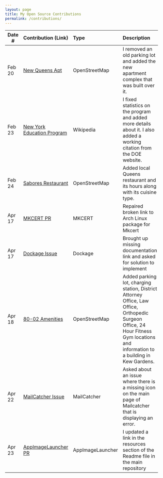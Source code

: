 ```yaml
---
layout: page
title: My Open Source Contributions
permalink: /contributions/
---
```


<!--
Type of the contribution should be "Wikipedia edit", "OpenStreet Map feature", "Documentation", "Course website", "Blog",
"Browser Add-on", etc.

The description should include a brief summary of what you did.

The link should bring us to a public page that shows your contribution. 

Replace the first row with your own contribution. 

-->





| Date #       | Contribution (Link)  | Type  | Description |
|---|:---|:---|:---|
| Feb 20   |   [New Queens Apt](https://www.openstreetmap.org/changeset/147676489) | OpenStreetMap    | I removed an old parking lot and added the new apartment complex that was built over it.     |
| Feb 23 |  [New York Education Program](https://en.wikipedia.org/w/index.php?title=Higher_Education_Opportunity_Program&oldid=1209909766)   | Wikipedia |  I fixed statistics on the program and added more details about it. I also added a working citation from the DOE website. |
| Feb 24 |[Sabores Restaurant](https://www.openstreetmap.org/changeset/147841491) | OpenStreetMap  | Added local Queens restaurant and its hours along with its cuisine type.    |
| Apr 17|[MKCERT PR](https://github.com/FiloSottile/mkcert/pull/580)|MKCERT|Repaired broken link to Arch Linux package for Mkcert|
|Apr 17|[Dockage Issue](https://github.com/dockage/mailcatcher/issues/20)|Dockage|Brought up missing documentation link and asked for solution to implement|
|Apr 18 |[80-02 Amenities](https://www.openstreetmap.org/changeset/150200147#map=19/40.71358/-73.83121)|OpenStreetMap|Added parking lot, charging station, District Attorney Office, Law Office, Orthopedic Surgeon Office, 24 Hour Fitness Gym locations and information to a building in Kew Gardens.|
|Apr 22|[MailCatcher Issue](https://github.com/sj26/mailcatcher/issues/557)|MailCatcher|Asked about an issue where there is a missing icon on the main page of Mailcatcher that is displaying an error.|
|Apr 23|[AppImageLauncher PR](https://github.com/TheAssassin/AppImageLauncher/pull/639)|AppImageLauncher|I updated a link in the resources section of the Readme file in the main repository|
